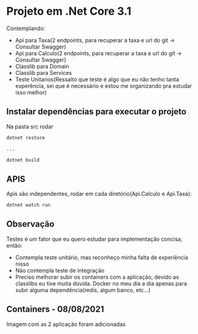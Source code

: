 # Projeto em .Net Core 3.1

Contemplando:

- Api para Taxa(2 endpoints, para recuperar a taxa e url do git -> Consultar Swagger)
- Api para Calculo(2 endpoints, para recuperar a taxa e url do git -> Consultar Swagger)
- Classlib para Domain
- Classlib para Services
- Teste Unitarios(Ressalto que teste é algo que eu não tenho tanta experência, sei que é necessário e estou me organizando pra estudar isso melhor)

## Instalar dependências para executar o projeto

Na pasta src rodar

```bash
dotnet restore

...

dotnet build
```

## APIS

Apis são independentes, rodar em cada diretório(Api.Calculo e Api.Taxa):

```bash
dotnet watch run
```

## Observação

Testes é um fator que eu quero estudar para implementação concisa, então:

- Contempla teste unitário, mas reconheço minha falta de experiência nisso
- Não contempla teste de integração
- Preciso melhorar subir os containers com a aplicação, devido as classlibs eu tive muita dúvida. Docker no meu dia a dia apenas para subir alguma dependência(redis, algum banco, etc...)

## Containers - 08/08/2021
Imagem com as 2 aplicação foram adicionadas
